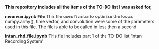 __This repository includes all the items of the TO-DO list I was asked for,__


**meanvar.ipynb File**
This file uses Numba to optimize the loops.
numpy.array(), time vector, and convolution were some of the parameters used in this file. The file is able to be called in less then a second.

**intan_rhd_file.ipynb**
This fie includes part 1 of the TO-DO list 'Intan Recording System'
